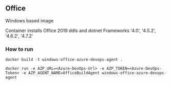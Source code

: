 ## Office

Windows based image

Container installs Office 2019 ddls and dotnet Frameworks '4.0', '4.5.2', '4.6.2', '4.7.2'

### How to run
`docker build -t windows-office-azure-devops-agent .`

`docker run -e AZP_URL=<Azure-DevOps-Url> -e AZP_TOKEN=<Azure-DevOps-Token> -e AZP_AGENT_NAME=OfficeBuildAgent windows-office-azure-devops-agent`
